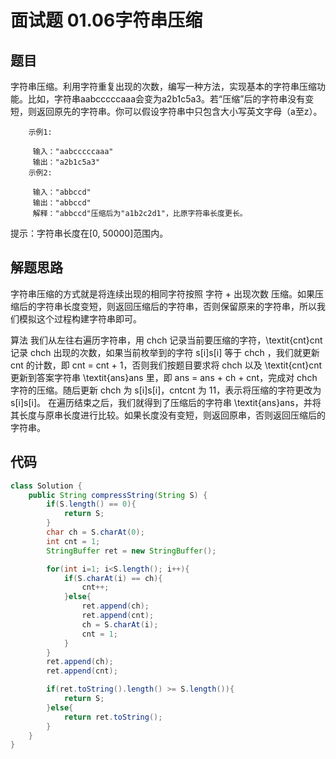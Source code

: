 # 面试题 01.06字符串压缩

## 题目
字符串压缩。利用字符重复出现的次数，编写一种方法，实现基本的字符串压缩功能。比如，字符串aabcccccaaa会变为a2b1c5a3。若“压缩”后的字符串没有变短，则返回原先的字符串。你可以假设字符串中只包含大小写英文字母（a至z）。

        示例1:

         输入："aabcccccaaa"
         输出："a2b1c5a3"
        示例2:

         输入："abbccd"
         输出："abbccd"
         解释："abbccd"压缩后为"a1b2c2d1"，比原字符串长度更长。
提示：字符串长度在[0, 50000]范围内。

## 解题思路
字符串压缩的方式就是将连续出现的相同字符按照 字符 + 出现次数 压缩。如果压缩后的字符串长度变短，则返回压缩后的字符串，否则保留原来的字符串，所以我们模拟这个过程构建字符串即可。

算法
我们从左往右遍历字符串，用 chch 记录当前要压缩的字符，\textit{cnt}cnt 记录 chch 出现的次数，如果当前枚举到的字符 s[i]s[i] 等于 chch ，我们就更新cnt 的计数，即 cnt = cnt + 1，否则我们按题目要求将 chch 以及 \textit{cnt}cnt 更新到答案字符串 \textit{ans}ans 里，即 ans = ans + ch + cnt，完成对 chch 字符的压缩。随后更新 chch 为 s[i]s[i]，cntcnt 为 11，表示将压缩的字符更改为 s[i]s[i]。
在遍历结束之后，我们就得到了压缩后的字符串 \textit{ans}ans，并将其长度与原串长度进行比较。如果长度没有变短，则返回原串，否则返回压缩后的字符串。

## 代码
```java
class Solution {
    public String compressString(String S) {
        if(S.length() == 0){
            return S;
        }
        char ch = S.charAt(0);
        int cnt = 1;
        StringBuffer ret = new StringBuffer();

        for(int i=1; i<S.length(); i++){
            if(S.charAt(i) == ch){
                cnt++;
            }else{
                ret.append(ch);
                ret.append(cnt);
                ch = S.charAt(i);
                cnt = 1;
            }
        }
        ret.append(ch);
        ret.append(cnt);

        if(ret.toString().length() >= S.length()){
            return S;
        }else{
            return ret.toString();
        }
    }
}
```
